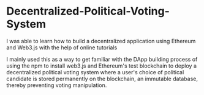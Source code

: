 # Decentralized-Political-Voting-System
I was able to learn how to build a decentralized application using Ethereum and Web3.js with the help of online tutorials

I mainly used this as a way to get familiar with the DApp building process of using the npm to install web3.js and Ethereum's test blockchain to deploy a decentralized political voting system where a user's choice of political candidate is stored permanently on the blockchain, an immutable database, thereby preventing voting manipulation.
